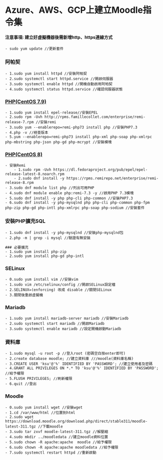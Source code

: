 # Azure、AWS、GCP上建立Moodle指令集
#### 注意事項: 建立好虛擬機器後需新增http、https連線方式
```
- sudo yum update //更新套件
```
### 阿帕契
```
- 1.sudo yum install httpd //安裝阿帕契
- 2.sudo systemctl start httpd.service //開啟伺服器
- 3.sudo systemctl enable httpd //開機自動啟用阿帕契
- 4.sudo systemctl status httpd.service //確認伺服器狀態
```
### [PHP(CentOS 7.9)](https://www.itzgeek.com/how-tos/linux/centos-how-tos/how-to-install-php-7-3-on-rhel-8.html)
```
- 1.sudo yum install epel-release//安裝EPEL
- 2.sudo rpm -Uvh http://rpms.famillecollet.com/enterprise/remi-release-7.rpm //安裝remi
- 3.sudo yum --enablerepo=remi-php73 install php //安裝PHP7.3
- 4.php -v //檢查版本
- 5.yum --enablerepo=remi-php73 install php-xml php-soap php-xmlrpc php-mbstring php-json php-gd php-mcrypt //安裝模塊
```
### [PHP(CentOS 8)](https://www.itzgeek.com/how-tos/linux/centos-how-tos/how-to-install-php-7-3-on-rhel-8.html)
```
- 安裝Remi
    - 1.sudo rpm -Uvh https://dl.fedoraproject.org/pub/epel/epel-release-latest-8.noarch.rpm
    - 2.sudo dnf install -y https://rpms.remirepo.net/enterprise/remi-release-8.rpm
- 3.sudo dnf module list php //列出可用PHP
- 4.sudo dnf module enable php:remi-7.3 -y //啟用PHP 7.3模塊
- 5.sudo dnf install -y php php-cli php-common //安裝PHP7.3
- 6.sudo dnf install -y php-mysqlnd php php-cli php-common php-fpm php-zip php-gd php-intl php-xmlrpc php-soap php-sodium //安裝套件
```
### 安裝PHP擴充SQL
```
- 1.sudo dnf install -y php-mysqlnd //安裝php-mysqlnd包
- 2.php -m | grep -i mysql //驗證有無安裝

### 必要擴充
- 1.sudo yum install php-zip
- 2.sudo yum install php-gd php-intl
```
### SELinux
```
- 0.sudo yum install vim //安裝vim
- 1.sudo vim /etc/selinux/config //開啟SELinux設定檔
- 2.SELINUX=(enforcing) 改成 disable //關閉SELinux
- 3.關閉後重啟虛擬機
```
### Mariadb
```
- 1.sudo yum install mariadb-server mariadb //安裝Mariadb
- 2.sudo systemctl start mariadb //開啟Mariadb
- 3.sudo systemctl enable mariadb //設定開機啟動Mariadb
```
### 資料庫
```
- 1.sudo mysql -u root -p //登入root (密碼空白按enter即可)
- 2.create database moodle; //建立資料庫 ///moodle(資料庫名稱)
- 3.CREATE USER 'ksu'@'%' IDENTIFIED BY 'PASSWORD'; //建立使用者及密碼
- 4.GRANT ALL PRIVILEGES ON *.* TO 'ksu'@'%' IDENTIFIED BY 'PASSWORD'; //給予權限
- 5.FLUSH PRIVILEGES; //刷新權限
- 6.quit //登出
```
### Moodle
```
- 0.sudo yum install wget //安裝wget
- 1.cd /var/www/html //位置到html
- 2.sudo wget https://download.moodle.org/download.php/direct/stable311/moodle-latest-311.tgz //下載moodle
- 3.sudo tar zxvf moodle-latest-311.tgz //解壓縮
- 4.sudo mkdir ../moodledata //建立moodle資料位置
- 5.sudo chown -R apache:apache  moodle //給予權限
- 6.sudo chown -R apache:apache moodledata //給予權限
- 7.sudo systemctl restart httpd //重新啟動
```
